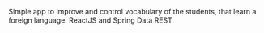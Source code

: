 Simple app to improve and control vocabulary of the students, that learn a foreign language.
ReactJS and Spring Data REST
